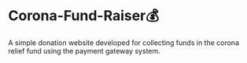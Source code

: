 # Corona-Fund-Raiser💰
A simple donation website developed for collecting funds in the corona relief fund using the payment gateway system.


